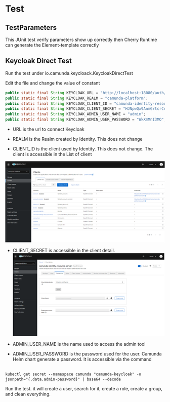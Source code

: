 # Test

## TestParameters

This JUnit test verify parameters show up correctly then Cherry Runtime can generate the
Element-template correctly

## Keycloak Direct Test

Run the test under io.camunda.keycloack.KeycloakDirectTest

Edit the file and change the value of constant

```java
public static final String KEYCLOAK_URL = "http://localhost:18080/auth/admin";
public static final String KEYCLOAK_REALM = "camunda-platform";
public static final String KEYCLOAK_CLIENT_ID = "camunda-identity-resource-server";
public static final String KEYCLOAK_CLIENT_SECRET = "HJNpwQx9AnmGrtcrCniOhwFxaI63ap1M";
public static final String KEYCLOAK_ADMIN_USER_NAME = "admin";
public static final String KEYCLOAK_ADMIN_USER_PASSWORD = "WkXmMnI3MO";
```

* URL is the url to connect Keycloak

* REALM is the Realm created by Identity. This does not change
* CLIENT_ID is the client used by Identity. This does not change. The client is accessible in the
  List of client

![KeycloakListOfClients.png](/doc/KeycloakListOfClients.png)

* CLIENT_SECRET is accessible in the client detail.
  ![KeycloakClientSecret.png](/doc/KeycloakClientSecret.png)

* ADMIN_USER_NAME is the name used to access the admin tool
* ADMIN_USER_PASSWORD is the password used for the user. Camunda Helm chart generate a password. It
  is accessible via the command

```shell

kubectl get secret --namespace camunda "camunda-keycloak" -o jsonpath="{.data.admin-password}" | base64 --decode
``` 

Run the test. it will create a user, search for it, create a role, create a group, and clean
everything.
